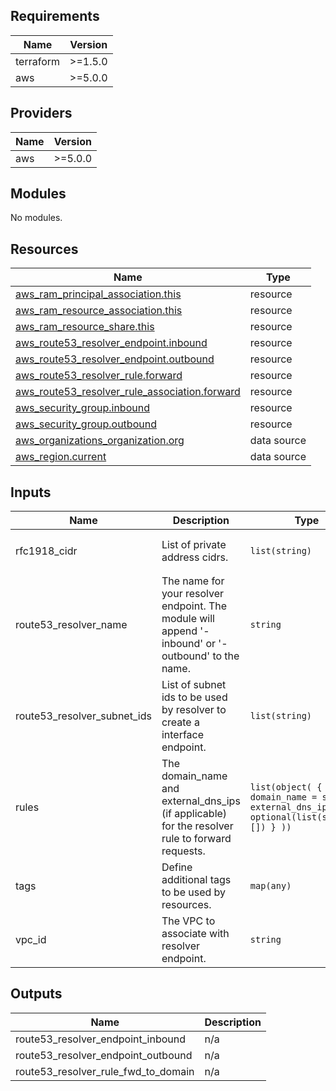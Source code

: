<!-- BEGIN_TF_DOCS -->
## Requirements

| Name | Version |
|------|---------|
| terraform | >=1.5.0 |
| aws | >=5.0.0 |

## Providers

| Name | Version |
|------|---------|
| aws | >=5.0.0 |

## Modules

No modules.

## Resources

| Name | Type |
|------|------|
| [aws_ram_principal_association.this](https://registry.terraform.io/providers/hashicorp/aws/latest/docs/resources/ram_principal_association) | resource |
| [aws_ram_resource_association.this](https://registry.terraform.io/providers/hashicorp/aws/latest/docs/resources/ram_resource_association) | resource |
| [aws_ram_resource_share.this](https://registry.terraform.io/providers/hashicorp/aws/latest/docs/resources/ram_resource_share) | resource |
| [aws_route53_resolver_endpoint.inbound](https://registry.terraform.io/providers/hashicorp/aws/latest/docs/resources/route53_resolver_endpoint) | resource |
| [aws_route53_resolver_endpoint.outbound](https://registry.terraform.io/providers/hashicorp/aws/latest/docs/resources/route53_resolver_endpoint) | resource |
| [aws_route53_resolver_rule.forward](https://registry.terraform.io/providers/hashicorp/aws/latest/docs/resources/route53_resolver_rule) | resource |
| [aws_route53_resolver_rule_association.forward](https://registry.terraform.io/providers/hashicorp/aws/latest/docs/resources/route53_resolver_rule_association) | resource |
| [aws_security_group.inbound](https://registry.terraform.io/providers/hashicorp/aws/latest/docs/resources/security_group) | resource |
| [aws_security_group.outbound](https://registry.terraform.io/providers/hashicorp/aws/latest/docs/resources/security_group) | resource |
| [aws_organizations_organization.org](https://registry.terraform.io/providers/hashicorp/aws/latest/docs/data-sources/organizations_organization) | data source |
| [aws_region.current](https://registry.terraform.io/providers/hashicorp/aws/latest/docs/data-sources/region) | data source |

## Inputs

| Name | Description | Type | Default | Required |
|------|-------------|------|---------|:--------:|
| rfc1918\_cidr | List of private address cidrs. | `list(string)` | ```[ "192.168.0.0/16", "172.16.0.0/12", "10.0.0.0/8" ]``` | no |
| route53\_resolver\_name | The name for your resolver endpoint. The module will append '-inbound' or '-outbound' to the name. | `string` | `"resolver-endpoint"` | no |
| route53\_resolver\_subnet\_ids | List of subnet ids to be used by resolver to create a interface endpoint. | `list(string)` | `null` | no |
| rules | The domain\_name and external\_dns\_ips (if applicable) for the resolver rule to forward requests. | ```list(object( { domain_name = string external_dns_ips = optional(list(string), []) } ))``` | n/a | yes |
| tags | Define additional tags to be used by resources. | `map(any)` | `{}` | no |
| vpc\_id | The VPC to associate with resolver endpoint. | `string` | `null` | no |

## Outputs

| Name | Description |
|------|-------------|
| route53\_resolver\_endpoint\_inbound | n/a |
| route53\_resolver\_endpoint\_outbound | n/a |
| route53\_resolver\_rule\_fwd\_to\_domain | n/a |
<!-- END_TF_DOCS -->